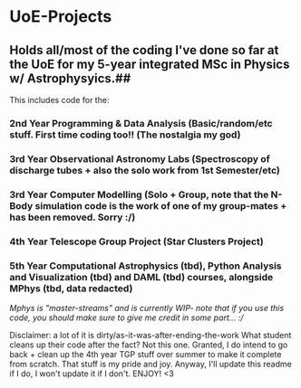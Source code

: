 # UoE-Projects

## Holds all/most of the coding I've done so far at the UoE for my 5-year integrated MSc in Physics w/ Astrophysyics.##

This includes code for the:

### 2nd Year Programming & Data Analysis (Basic/random/etc stuff. First time coding too!! (The nostalgia my god) 

### 3rd Year Observational Astronomy Labs (Spectroscopy of discharge tubes + also the solo work from 1st Semester/etc) 

### 3rd Year Computer Modelling (Solo + Group, note that the N-Body simulation code is the work of one of my group-mates + has been removed. Sorry :/) 

### 4th Year Telescope Group Project (Star Clusters Project) 

### 5th Year Computational Astrophysics (tbd), Python Analysis and Visualization (tbd) and DAML (tbd) courses, alongside MPhys (tbd, data redacted) 
*Mphys is "master-streams" and is currently WIP- note that if you use this code, you should make sure to give me credit in some part... :/* 

Disclaimer: a lot of it is dirty/as-it-was-after-ending-the-work
What student cleans up their code after the fact? Not this one.
Granted, I do intend to go back + clean up the 4th year TGP stuff over summer to make it complete from scratch. That stuff is my pride and joy.
Anyway, I'll update this readme if I do, I won't update it if I don't.
ENJOY! <3 
